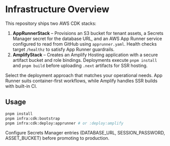 # Infrastructure Overview

This repository ships two AWS CDK stacks:

1. **AppRunnerStack** – Provisions an S3 bucket for tenant assets, a Secrets Manager secret for the database URL, and an AWS App Runner service configured to read from GitHub using `apprunner.yaml`. Health checks target `/healthz` to satisfy App Runner guardrails.
2. **AmplifyStack** – Creates an Amplify Hosting application with a secure artifact bucket and role bindings. Deployments execute `pnpm install` and `pnpm build` before uploading `.next` artifacts for SSR hosting.

Select the deployment approach that matches your operational needs. App Runner suits container-first workflows, while Amplify handles SSR builds with built-in CI.

## Usage

```sh
pnpm install
pnpm infra:cdk:bootstrap
pnpm infra:cdk:deploy:apprunner # or :deploy:amplify
```

Configure Secrets Manager entries (DATABASE_URL, SESSION_PASSWORD, ASSET_BUCKET) before promoting to production.
